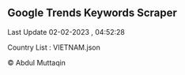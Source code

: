 

## Google Trends Keywords Scraper 
 
Last Update 02-02-2023 , 04:52:28

Country List :
VIETNAM.json



© Abdul Muttaqin 
